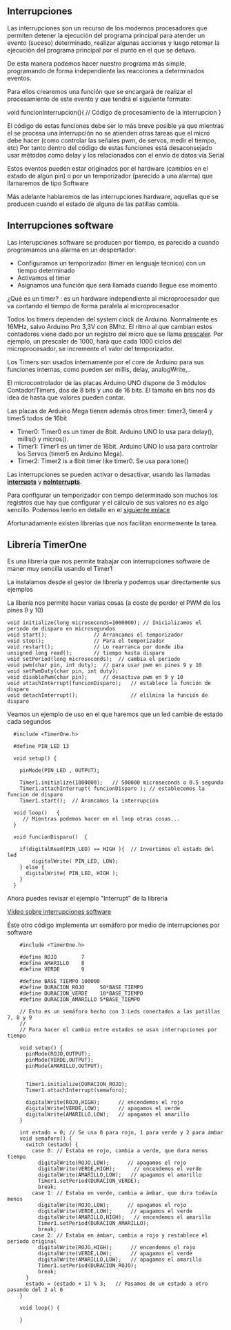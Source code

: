 ## Interrupciones
Las interrupciones son un recurso de los modernos procesadores que permiten detener la ejecución del programa principal para atender un evento (suceso) determinado, realizar algunas acciones y luego retomar la ejecución del programa principal por el punto en el que se detuvo.

De esta manera podemos hacer nuestro programa más simple, programando de forma independiente las reacciones a determinados eventos.

Para ellos crearemos una función que se encargará de realizar el procesamiento de este evento y que tendrá el siguiente formato:

  void funcionInterrupcion(){
  // Código de procesamiento de la interrupcion
  }


El código de estas funciones debe ser lo más breve posible ya que mientras el se procesa una interrupción no se atienden otras tareas que el micro debe hacer (como controlar las señales pwm, de servos, medir el tiempo, etc) Por tanto dentro del código de estas funciones está desaconsejado usar métodos como delay y los relacionados con el envío de datos vía Serial

Estos eventos pueden estar originados por el hardware (cambios en el estado de algún pin) o por un temporizador (parecido a una alarma) que llamaremos de tipo Software

Más adelante hablaremos de las interrupciones hardware, aquellas que se producen cuando el estado de alguna de las patillas cambia.

## Interrupciones software

Las interupciones software se producen por tiempo, es parecido a cuando programamos una alarma en un despertador:
* Configuramos un temporizador (timer en lenguaje técnico) con un tiempo determinado
* Activamos el timer
* Asignamos una función que será llamada cuando llegue ese momento

¿Qué es un timer? : es un hardware independiente al microprocesador que va contando el tiempo de forma  paralela al microprocesador

Todos los timers dependen del system clock de Arduino. Normalmente es 16MHz, salvo Arduino Pro 3,3V con 8Mhz. El ritmo al que cambian estos contadores viene dado por un registro del micro que se llama [prescaler](https://playground.arduino.cc/Code/Prescaler). Por ejemplo, un prescaler de 1000, hará que cada 1000 ciclos del microprocesador, se incremente e1 valor del temporizador.

Los Timers son usados internamente por el core de Arduino para sus funciones internas, como pueden ser millis, delay, analogWrite,..

El microcontrolador de las placas Arduino UNO dispone de 3 módulos Contador/Timers, dos de 8 bits y uno de 16 bits. El tamaño en bits nos da idea de hasta que valores pueden contar.


Las placas de Arduino  Mega tienen además otros timer: timer3, timer4 y timer5 todos de 16bit


* Timer0: Timer0 es un timer de 8bit. Arduino UNO lo usa para delay(), millis() y micros().
* Timer1: Timer1 es un timer de 16bit. Arduino UNO lo usa para controlar los Servos (timer5 en Arduino Mega).
* Timer2: Timer2 is a 8bit timer like timer0. Se usa para tone()

Las interrupciones se pueden activar o desactivar, usando las llamadas [**interrupts**](https://www.arduino.cc/reference/en/language/functions/interrupts/interrupts/) y [**noInterrupts**](http://arduino.cc/en/Reference/NoInterrupts).

Para configurar un temporizador con tiempo determinado son muchos los registros que hay que configurar y el cálculo de sus valores no es algo sencillo. Podemos leerlo en detalle en el [siguiente enlace](http://arduino.cc/es/Tutorial/SecretsOfArduinoPWM)

Afortunadamente existen librerías que nos facilitan enormemente la tarea.

## Librería TimerOne

Es una librería que nos permite trabajar con interrupciones software de maner muy sencilla usando el Timer1

La instalamos desde el gestor de librería y podemos usar directamente sus ejemplos

La libería nos permite hacer varias cosas (a coste de perder el PWM de los pines 9 y 10)

    void initialize(long microseconds=1000000); // Inicializamos el periodo de disparo en microsegundos
    void start();               // Arrancamos el temporizador
    void stop();                // Para el temporizador
    void restart();             // Lo rearranca por donde iba
    unsigned long read();       // tiempo hasta disparo
    void setPeriod(long microseconds);  // cambia el periodo
    void pwm(char pin, int duty);  // para usar pwm en pines 9 y 10
    void setPwmDuty(char pin, int duty);
    void disablePwm(char pin);     // desactiva pwm en 9 y 10
    void attachInterrupt(funcionDisparo);   // establece la función de disparo
    void detachInterrupt();                 // elilmina la función de disparo


Veamos un ejemplo de uso en el que haremos que un led cambie de estado cada segundos



      #include <TimerOne.h>

      #define PIN_LED 13

      void setup() {

        pinMode(PIN_LED , OUTPUT);

        Timer1.initialize(1000000);   // 500000 microseconds o 0.5 segundo  
        Timer1.attachInterrupt( funcionDisparo ); // establecemos la funcion de disparo
        Timer1.start();  // Arancamos la interrupción

      void loop()   {
         // Mientras podemos hacer en el loop otras cosas...
      }

      void funcionDisparo()  {

        if(digitalRead(PIN_LED) == HIGH ){  // Invertimos el estado del led
            digitalWrite( PIN_LED, LOW);
        } else {
          digitalWrite( PIN_LED, HIGH );
        }
      }


Ahora puedes revisar el ejemplo "Interrupt" de la librería


[Vídeo sobre interrupciones software](https://www.youtube.com/embed/oG73lT56m7A)

Éste otro código implementa un semáforo por medio de interrupciones por software


        #include <TimerOne.h>

        #define ROJO        7
        #define AMARILLO    8
        #define VERDE       9

        #define BASE_TIEMPO 100000
        #define DURACION_ROJO     50*BASE_TIEMPO
        #define DURACION_VERDE    10*BASE_TIEMPO
        #define DURACION_AMARILLO 5*BASE_TIEMPO

        // Esto es un semáforo hecho con 3 Leds conectados a las patillas 7, 8 y 9
        //
        // Para hacer el cambio entre estados se usan interrupciones por tiempo

        void setup() {
          pinMode(ROJO,OUTPUT);
          pinMode(VERDE,OUTPUT);
          pinMode(AMARILLO,OUTPUT);
          

          Timer1.initialize(DURACION_ROJO);
          Timer1.attachInterrupt(semaforo);
          
          digitalWrite(ROJO,HIGH);      // encendemos el rojo
          digitalWrite(VERDE,LOW);      // apagamos el verde
          digitalWrite(AMARILLO,LOW);   // apagamos el amarillo
        }

        int estado = 0; // Se usa 0 para rojo, 1 para verde y 2 para ámbar
        void semaforo() {
          switch (estado) {
            case 0: // Estaba en rojo, cambia a verde, que dura menos tiempo
              digitalWrite(ROJO,LOW);      // apagamos el rojo
              digitalWrite(VERDE,HIGH);      // encendemos el verde
              digitalWrite(AMARILLO,LOW);   // apagamos el amarillo
              Timer1.setPeriod(DURACION_VERDE);
              break;
            case 1: // Estaba en verde, cambia a ámbar, que dura todavía menos
              digitalWrite(ROJO,LOW);      // apagamos el rojo
              digitalWrite(VERDE,LOW);      // apagamos el verde
              digitalWrite(AMARILLO,HIGH);   // encendemos el amarillo
              Timer1.setPeriod(DURACION_AMARILLO);
              break;
            case 2: // Estaba en ámbar, cambia a rojo y restablece el periodo original
              digitalWrite(ROJO,HIGH);      // encendemos el rojo
              digitalWrite(VERDE,LOW);      // apagamos el verde
              digitalWrite(AMARILLO,LOW);   // apagamos el amarillo
              Timer1.setPeriod(DURACION_ROJO);
              break;
          }
          estado = (estado + 1) % 3;   // Pasamos de un estado a otro pasando del 2 al 0
        }

        void loop() {

        }
